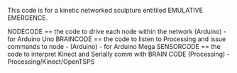 
This code is for a kinetic networked sculpture entitiled EMULATIVE EMERGENCE.  

NODECODE == the code to drive each node within the network (Arduino) - for Arduino Uno
BRAINCODE == the code to listen to Processing and issue commands to node - (Arduino) - for Arduino Mega
SENSORCODE == the code to interpret Kinect and Serially comm with BRAIN CODE (Processing) - Processing/Kinect/OpenTSPS
